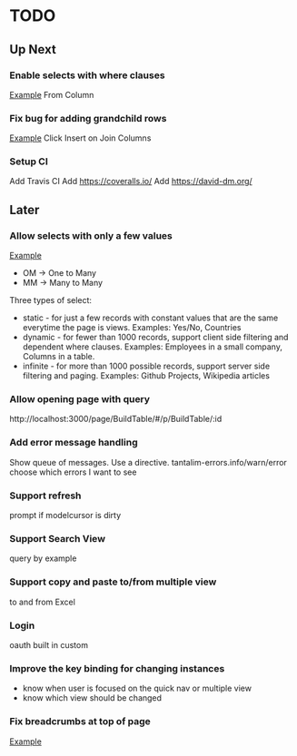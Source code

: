 # TODO

## Up Next

### Enable selects with where clauses
[Example](http://localhost:3000/page/BuildTable/#/p/TableJoins)
From Column

### Fix bug for adding grandchild rows
[Example](http://localhost:3000/page/BuildTable/#/p/TableJoins)
Click Insert on Join Columns

### Setup CI
Add Travis CI
Add https://coveralls.io/
Add https://david-dm.org/

## Later

### Allow selects with only a few values
[Example](http://localhost:3000/page/BuildTable/#/p/TableJoins)

* OM -> One to Many
* MM -> Many to Many

Three types of select:

* static - for just a few records with constant values that are the same everytime the page is views. Examples: Yes/No, Countries
* dynamic - for fewer than 1000 records, support client side filtering and dependent where clauses. Examples: Employees in a small company, Columns in a table.
* infinite - for more than 1000 possible records, support server side filtering and paging. Examples: Github Projects, Wikipedia articles

### Allow opening page with query
http://localhost:3000/page/BuildTable/#/p/BuildTable/:id

### Add error message handling
Show queue of messages. Use a directive.
tantalim-errors.info/warn/error
choose which errors I want to see

### Support refresh
prompt if modelcursor is dirty

### Support Search View
query by example

### Support copy and paste to/from multiple view
to and from Excel

### Login
oauth
built in
custom

### Improve the key binding for changing instances
* know when user is focused on the quick nav or multiple view
* know which view should be changed

### Fix breadcrumbs at top of page
[Example](http://localhost:3000/page/BuildTable/#/p/TableIndexes)
